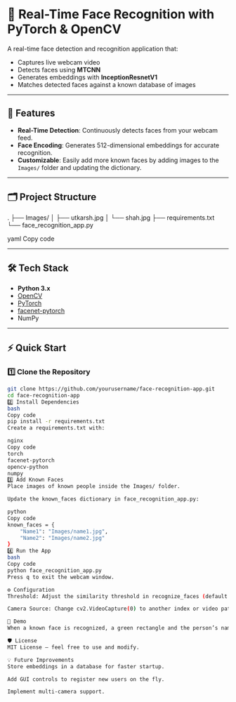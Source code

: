 # 👤 Real-Time Face Recognition with PyTorch & OpenCV

A real-time face detection and recognition application that:
- Captures live webcam video
- Detects faces using **MTCNN**
- Generates embeddings with **InceptionResnetV1**
- Matches detected faces against a known database of images

---

## 🚀 Features
- **Real-Time Detection**: Continuously detects faces from your webcam feed.
- **Face Encoding**: Generates 512-dimensional embeddings for accurate recognition.
- **Customizable**: Easily add more known faces by adding images to the `Images/` folder and updating the dictionary.

---

## 🗂 Project Structure
.
├── Images/
│ ├── utkarsh.jpg
│ └── shah.jpg
├── requirements.txt
└── face_recognition_app.py

yaml
Copy code

---

## 🛠 Tech Stack
- **Python 3.x**
- [OpenCV](https://opencv.org/)
- [PyTorch](https://pytorch.org/)
- [facenet-pytorch](https://github.com/timesler/facenet-pytorch)
- NumPy

---

## ⚡️ Quick Start

### 1️⃣ Clone the Repository
```bash
git clone https://github.com/yourusername/face-recognition-app.git
cd face-recognition-app
2️⃣ Install Dependencies
bash
Copy code
pip install -r requirements.txt
Create a requirements.txt with:

nginx
Copy code
torch
facenet-pytorch
opencv-python
numpy
3️⃣ Add Known Faces
Place images of known people inside the Images/ folder.

Update the known_faces dictionary in face_recognition_app.py:

python
Copy code
known_faces = {
    "Name1": "Images/name1.jpg",
    "Name2": "Images/name2.jpg"
}
4️⃣ Run the App
bash
Copy code
python face_recognition_app.py
Press q to exit the webcam window.

⚙️ Configuration
Threshold: Adjust the similarity threshold in recognize_faces (default: 0.6) for stricter or looser matching.

Camera Source: Change cv2.VideoCapture(0) to another index or video path if needed.

📸 Demo
When a known face is recognized, a green rectangle and the person’s name appear in real time on the webcam feed.

🛡 License
MIT License – feel free to use and modify.

💡 Future Improvements
Store embeddings in a database for faster startup.

Add GUI controls to register new users on the fly.

Implement multi-camera support.

